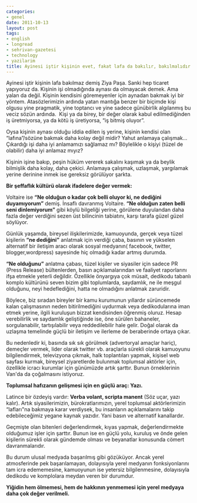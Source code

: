 ```yaml
---
categories:
- genel
date: 2011-10-13
layout: post
tags:
- english
- longread
- sehrivan-gazetesi
- technology
- yazilarim
title: Ayinesi iştir kişinin evet, fakat lafa da bakılır, bakılmalıdır !
---
```


Ayinesi iştir kişinin lafa bakılmaz demiş Ziya Paşa. Sanki hep ticaret yapıyoruz da. Kişinin işi olmadığında aynası da olmayacak demek. Ama yalan da değil. Kişinin kendisini göremeyenler için aynadan bakmak iyi bir yöntem. Atasözlerimizin ardında yatan mantığa benzer bir biçimde kişi olgusu yine pragmatik, yine toptancı ve yine sadece günübirlik algılanmış bu veciz sözün ardında.  Kişi ya da birey, bir değer olarak kabul edilmediğinden iş üretmiyorsa, ya da kötü iş üretiyorsa, “iş bitmiş oluyor”.

  

Oysa kişinin aynası olduğu iddia edilen iş yerine, kişinin kendisi olan “lafına”/sözüne bakmak daha kolay değil midir? Yahut anlamaya çalışmak… Çıkardığı işi daha iyi anlamamızı sağlamaz mı? Böylelikle o kişiyi (tüzel de olabilir) daha iyi anlamaz mıyız?

  

Kişinin işine bakıp, peşin hüküm vererek sakalını kaşımak ya da beylik bilmişlik daha kolay, daha çekici. Anlamaya çalışmak, uzlaşmak, yargılamak yerine derinine inmek ise gereksiz görülüyor şarkta.

  

**Bir şeffaflık kültürü olarak ifadelere değer vermek:**

  

Voltaire ise **“Ne olduğun o kadar çok belli oluyor ki, ne dediğini duyamıyorum”** demiş. İnsaflı davranmış Voltaire. **“Ne olduğun zaten belli seni dinlemiyorum”** gibi köylü bilgeliği yerine, görülene duyulandan daha fazla değer verdiğini sezen üst bilincinin tabiatını, karşı tarafa güzel güzel söylüyor.

  

Günlük yaşamda, bireysel ilişkilerimizde, kamuoyunda, gerçek veya tüzel kişilerin **“ne dediğini”** anlatmak için verdiği çaba, basının ve yükselen alternatif bir iletişim aracı olarak sosyal medyanın( facebook, twitter, blogger,wordpress) sayesinde hiç olmadığı kadar artmış durumda.

  

**“Ne olduğunu”** anlatma çabası, tüzel kişiler ve siyasiler için sadece PR (Press Release) bültenlerden, basın açıklamalarından ve faaliyet raporlarını ifşa etmekle yeterli değildir. Özellikle önyargıya çok müsait, dedikodu tabanlı komplo kültürünü seven bizim gibi toplumlarda, saydamlık, ne ile meşgul olduğunu, neyi hedeflediğini, hatta ne olmadığını anlatmak zaruridir.

  

Böylece, biz sıradan bireyler bir kamu kurumunun yıllardır sürüncemede kalan çalışmasının neden bitirilmediğini uydurmak veya dedikodularına iman etmek yerine, ilgili kuruluşun bizzat kendisinden öğrenmiş oluruz. Hesap verebilirlik ve saydamlık geliştiğinde ise, öne sürülen bahaneler, sorgulanabilir, tartışılabilir veya reddedilebilir hale gelir. Doğal olarak da uzlaşma temelinde güçlü bir iletişim ve ilerleme de beraberinde ortaya çıkar.

  

Bu nedenledir ki, basında sık sık görülmek (advertoryal amaçlar hariç), demeçler vermek, lider olarak twitter vb. araçlarla sürekli olarak kamuoyunu bilgilendirmek, televizyona çıkmak, halk toplantıları yapmak, kişisel web sayfası kurmak, bireysel ziyaretlerde bulunmak toplumsal aktörler için, özellikle icracı kurumlar için günümüzde artık şarttır. Bunun örneklerinin Van'da da çoğalmasını istiyoruz.

  

**Toplumsal hafızanın gelişmesi için en güçlü araç: Yazı.**

  

Latince bir özdeyiş vardır: **Verba volant, scripta manent** (Söz uçar, yazı kalır). Artık siyasilerimizin, bürokratlarımızın, yerel toplumsal aktörlerimizin “lafları"na bakmaya karar verdiysek, bu insanların açıklamalarını takip edebileceğimiz yegane kaynak yazıdır. Yani basın ve alternatif kanallardır.

  

Geçmişte olan bitenleri değerlendirmek, kıyas yapmak, değerlendirmekte olduğumuz işler için şarttır. Bunun ise en güçlü yolu, kuruluş ve önde gelen kişilerin sürekli olarak gündemde olması ve beyanatlar konusunda cömert davranmalarıdır.

  

Bu durum ulusal medyada başarılmış gibi gözüküyor. Ancak yerel atmosferinde pek başarılamayan, dolayısıyla yerel medyanın fonksiyonlarını tam icra edememesine, kamuoyunun ise yetersiz bilgilenmesine, dolayısıyla dedikodu ve komplolara meydan veren bir durumdur.

  

**Yiğidin hem ölmemesi, hem de hakkının yenmemesi için yerel medyaya daha çok değer verilmeli.**
